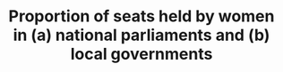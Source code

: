 ---
computation_units: Percent
data_non_statistical: false
date_metadata_updated: February 2018
goal_meta_link: http://unstats.un.org/sdgs/files/metadata-compilation/Metadata-Goal-5.pdf
graph_title: Percent of Women in the US Congress
graph_type: line
has_metadata: true
indicator: 5.5.1
indicator_definition: The indicator would measure the proportion of seats held by
  women across local government, compared with men holding those seats, in each reporting
  country.
indicator_name: Proportion of seats held by women in (a) national parliaments and
  (b) local governments
indicator_sort_order: 05-05-01
indicator_variable: pct_women_in_congress
layout: indicator
national_geographical_coverage: United States
periodicity: Annual
permalink: /5-5-1/
published: true
rationale_interpretation: "Women participate in politics and decision-making at all\
  \ levels, in different functions and across all spheres of government. They may\
  \ participate as voters, candidates for local, regional and national elections,\
  \ members of parliament or local council, heads of state and government, ministers,\
  \ members of political parties, trade unions or business associations, or as electoral\
  \ administrators. \nCapturing an accurate assessment of women's representation across\
  \ these different forms of political participation has been difficult, however.\
  \ The standard measure of women's political participation and involvement in decision-making,\
  \ used to track progress for the Millennium Development Goals, was the proportion\
  \ of seats held by women in national parliaments. In many respects, the existence\
  \ and quality of this data has meant that other areas of political participation\
  \ have not been paid sufficient attention. \nMeasuring women's participation in\
  \ local government is an additional, but equally important measure of women's political\
  \ participation and decision-making, because of the responsibilities of local governments\
  \ and the significantly higher number of opportunities (that is seats) available\
  \ to women candidates at this level. Women's entry into local politics has the potential\
  \ to influence a wide range of policy decisions and local community programmes.\
  \ \nHowever, the available data is limited; it is neither comprehensive across all\
  \ countries, nor regularly updated. Data from the United Nations Statistical Division's\
  \ 2010 edition of The World's Women, for example, show selected regional averages,\
  \ with a low of 8 percent in Northern Africa to a high of 30 percent in sub-Saharan\
  \ Africa. Averages across Latin America and Europe ranged from 24 to 29 percent\
  \ and Asia reported averages below 20 percent. Drawing meaningful conclusions from\
  \ this data is therefore difficult. \nIn 1995, the Beijing Platform for Action called\
  \ on governments to accept a wider understanding of women's participation in decision-making\
  \ that went beyond women in national politics. The 20-year review of the Platform,\
  \ however, found that: \n\ta significant challenge for effectively monitoring progress\
  \ towards gender equality is the lack of high quality and comparable data, collected\
  \ over time. Many areas of statistics that are of critical importance such as '\
  \ women's participation in decision-making at all levels, including local government\
  \ ' are still not produced regularly by countries. Data and statistical requirements\
  \ for the post-2015 development agenda will be substantial, particularly for monitoring\
  \ gender equality, women's empowerment and the human rights of women and girls in\
  \ the new framework. \nA dedicated indicator on women's political participation\
  \ would provide the necessary 'data mandate' to ensure this data set is more systematically\
  \ collected across all countries and regularly monitored over time, allowing for\
  \ both international and longitudinal comparisons."
reporting_status: complete
sdg_goal: 5
source_active_1: true
source_agency_staff_email_1: FN-OMB-OIRA-SDGs@omb.eop.gov
source_agency_staff_name_1: Kali Kong
source_agency_survey_dataset_1: http://www.cawp.rutgers.edu/women-us-congress-2018
source_notes_1: null
source_organisation_1: http://www.cawp.rutgers.edu/women-us-congress-2018
source_title_1: null
source_url_1: http://history.house.gov/Exhibitions-and-Publications/WIC/Historical-Data/Women-Representatives-and-Senators-by-Congress/
source_url_text_1: http://history.house.gov/Exhibitions-and-Publications/WIC/Historical-Data/Women-Representatives-and-Senators-by-Congress/
target: Ensure women's full and effective participation and equal opportunities for
  leadership at all levels of decision-making in political, economic and public life
target_id: '5.5'
title: Proportion of seats held by women in (a) national parliaments and (b) local
  governments
un_custodial_agency: 'IPU, UN Women (Partnering Agencies: World Bank)'
un_designated_tier: 1 (a) 2 (b)
variable_description: null
variable_notes: null
---
